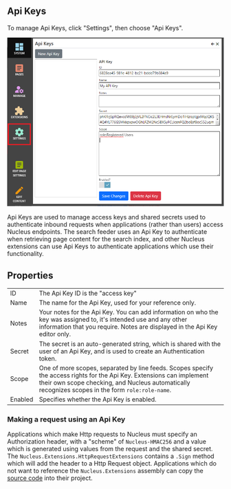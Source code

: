 ## Api Keys
To manage Api Keys, click "Settings", then choose "Api Keys".

![Api Keys](Api-Keys.png)

Api Keys are used to manage access keys and shared secrets used to authenticate inbound requests when applications (rather than users) access 
Nucleus endpoints.  The search feeder uses an Api Key to authenticate when retrieving page content for the search index, and other Nucleus extensions 
can use Api Keys to authenticate applications which use their functionality.

## Properties
|                                  |                                                                                      |
|----------------------------------|--------------------------------------------------------------------------------------|
| ID                               | The Api Key ID is the "access key" |
| Name                             | The name for the Api Key, used for your reference only.  |
| Notes                            | Your notes for the Api Key.  You can add information on who the key was assigned to, it's intended use and any other information that you require.  Notes are displayed in the Api Key editor only.  |
| Secret                           | The secret is an auto-generated string, which is shared with the user of an Api Key, and is used to create an Authentication token.  |
| Scope                            | One of more scopes, separated by line feeds.  Scopes specify the access rights for the Api Key.  Extensions can implement their own scope checking, and Nucleus automatically recognizes scopes in the form `role:role-name`.  |
| Enabled                          | Specifies whether the Api Key is enabled.  |

### Making a request using an Api Key
Applications which make Http requests to Nucleus must specify an Authorization header, with a "scheme" of `Nucleus-HMAC256` and a value which is generated using 
values from the request and the shared secret.  The `Nucleus.Extensions.HttpRequestExtensions` contains a `.Sign` method which will add the header to a Http Request 
object.  Applications which do not want to reference the `Nucleus.Extensions` assembly can copy the [source code](https://github.com/Inventua/nucleus-core/blob/main/Nucleus.Extensions/HttpRequestExtensions.cs) into their project.